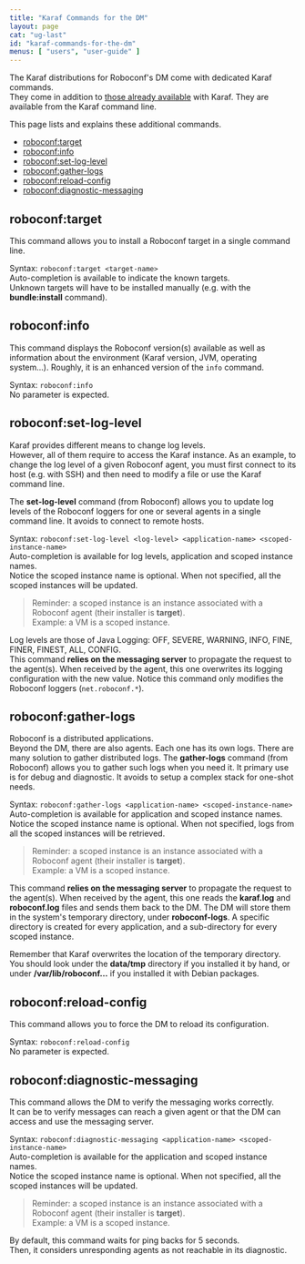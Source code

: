 ```yaml
---
title: "Karaf Commands for the DM"
layout: page
cat: "ug-last"
id: "karaf-commands-for-the-dm"
menus: [ "users", "user-guide" ]
---
```


The Karaf distributions for Roboconf's DM come with dedicated Karaf commands.  
They come in addition to [those already available](https://karaf.apache.org/manual/latest/)
with Karaf. They are available from the Karaf command line.

This page lists and explains these additional commands.

* [roboconf:target](#roboconftarget)
* [roboconf:info](#roboconfinfo)
* [roboconf:set-log-level](#roboconfset-log-level)
* [roboconf:gather-logs](#roboconfgather-logs)
* [roboconf:reload-config](#roboconfreload-config)
* [roboconf:diagnostic-messaging](#roboconfdiagnostic-messaging)


## roboconf:target

This command allows you to install a Roboconf target in a single command line.  

Syntax: `roboconf:target <target-name>`  
Auto-completion is available to indicate the known targets.  
Unknown targets will have to be installed manually (e.g. with the **bundle:install** command).


## roboconf:info

This command displays the Roboconf version(s) available as well as information about the
environment (Karaf version, JVM, operating system...). Roughly, it is an enhanced version
of the `info` command.

Syntax: `roboconf:info`  
No parameter is expected.


## roboconf:set-log-level

Karaf provides different means to change log levels.  
However, all of them require to access the Karaf instance. As an example, to change the
log level of a given Roboconf agent, you must first connect to its host (e.g. with SSH)
and then need to modify a file or use the Karaf command line.

The **set-log-level** command (from Roboconf) allows you to update log levels of the Roboconf
loggers for one or several agents in a single command line. It avoids to connect to remote hosts.

Syntax: `roboconf:set-log-level <log-level> <application-name> <scoped-instance-name>`  
Auto-completion is available for log levels, application and scoped instance names.  
Notice the scoped instance name is optional. When not specified, all the scoped instances will be
updated.

> Reminder: a scoped instance is an instance associated with a Roboconf agent (their installer is **target**).  
> Example: a VM is a scoped instance.

Log levels are those of Java Logging: OFF, SEVERE, WARNING, INFO, FINE, FINER, FINEST, ALL, CONFIG.  
This command **relies on the messaging server** to propagate the request to the agent(s). When received
by the agent, this one overwrites its logging configuration with the new value. Notice this command only
modifies the Roboconf loggers (`net.roboconf.*`).


## roboconf:gather-logs

Roboconf is a distributed applications.  
Beyond the DM, there are also agents. Each one has its own logs. There are many solution to gather distributed logs.
The **gather-logs** command (from Roboconf) allows you to gather such logs when you need it. It primary use is for
debug and diagnostic. It avoids to setup a complex stack for one-shot needs.

Syntax: `roboconf:gather-logs <application-name> <scoped-instance-name>`  
Auto-completion is available for application and scoped instance names.  
Notice the scoped instance name is optional. When not specified, logs from all the scoped instances will be
retrieved.

> Reminder: a scoped instance is an instance associated with a Roboconf agent (their installer is **target**).  
> Example: a VM is a scoped instance.

This command **relies on the messaging server** to propagate the request to the agent(s). When received
by the agent, this one reads the **karaf.log** and **roboconf.log** files and sends them back to the DM.
The DM will store them in the system's temporary directory, under **roboconf-logs**. A specific directory is created
for every application, and a sub-directory for every scoped instance.

Remember that Karaf overwrites the location of the temporary directory.  
You should look under the **data/tmp** directory if you installed it by hand, or under **/var/lib/roboconf...** if you
installed it with Debian packages.


## roboconf:reload-config

This command allows you to force the DM to reload its configuration.  

Syntax: `roboconf:reload-config`  
No parameter is expected.


## roboconf:diagnostic-messaging

This command allows the DM to verify the messaging works correctly.  
It can be to verify messages can reach a given agent or that the DM can access and use the messaging server.

Syntax: `roboconf:diagnostic-messaging <application-name> <scoped-instance-name>`  
Auto-completion is available for the application and scoped instance names.  
Notice the scoped instance name is optional. When not specified, all the scoped instances will be
updated.

> Reminder: a scoped instance is an instance associated with a Roboconf agent (their installer is **target**).  
> Example: a VM is a scoped instance.

By default, this command waits for ping backs for 5 seconds.  
Then, it considers unresponding agents as not reachable in its diagnostic. 
